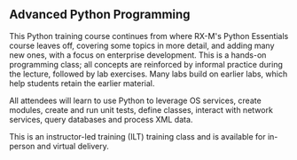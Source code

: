 ## Advanced Python Programming

This Python training course continues from where RX-M's Python Essentials course leaves off, covering some topics in more detail, and adding many new ones, with a focus on enterprise development. This is a hands-on programming class; all concepts are reinforced by informal practice during the lecture, followed by lab exercises. Many labs build on earlier labs, which help students retain the earlier material. 

All attendees will learn to use Python to leverage OS services, create modules, create and run unit tests, define classes, interact with network services, query databases and process XML data.

This is an instructor-led training (ILT) training class and is available for in-person and virtual delivery.
